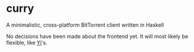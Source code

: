 # curry
A minimalistic, cross-platform BitTorrent client written in Haskell

No decisions have been made about the frontend yet.
It will most likely be flexible, like [Yi](https://github.com/yi-editor/yi)'s.
